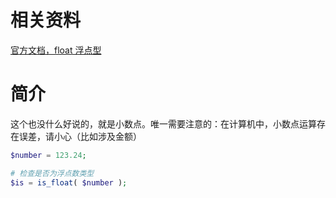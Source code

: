 # 相关资料

[官方文档，float 浮点型](https://www.php.net/manual/zh/language.types.float.php)

# 简介

这个也没什么好说的，就是小数点。唯一需要注意的：在计算机中，小数点运算存在误差，请小心（比如涉及金额）

```PHP
$number = 123.24;

# 检查是否为浮点数类型
$is = is_float( $number );
```